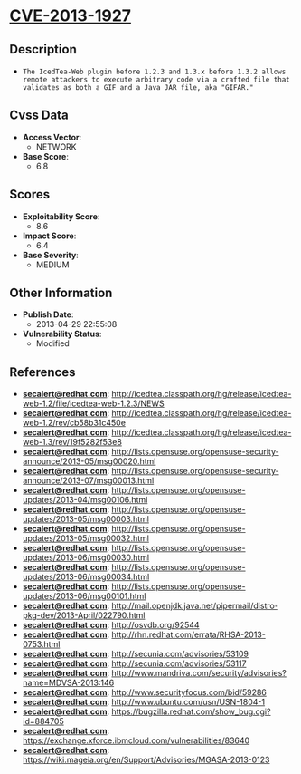 
# [CVE-2013-1927](http://icedtea.classpath.org/hg/release/icedtea-web-1.2/file/icedtea-web-1.2.3/NEWS)

## Description

- `The IcedTea-Web plugin before 1.2.3 and 1.3.x before 1.3.2 allows remote attackers to execute arbitrary code via a crafted file that validates as both a GIF and a Java JAR file, aka "GIFAR."`

## Cvss Data

- **Access Vector**:
  - NETWORK
- **Base Score**:
  - 6.8

## Scores

- **Exploitability Score**:
  - 8.6
- **Impact Score**:
  - 6.4
- **Base Severity**:
  - MEDIUM

## Other Information

- **Publish Date**:
  - 2013-04-29 22:55:08
- **Vulnerability Status**:
  - Modified

## References

- **secalert@redhat.com**: http://icedtea.classpath.org/hg/release/icedtea-web-1.2/file/icedtea-web-1.2.3/NEWS
- **secalert@redhat.com**: http://icedtea.classpath.org/hg/release/icedtea-web-1.2/rev/cb58b31c450e
- **secalert@redhat.com**: http://icedtea.classpath.org/hg/release/icedtea-web-1.3/rev/19f5282f53e8
- **secalert@redhat.com**: http://lists.opensuse.org/opensuse-security-announce/2013-05/msg00020.html
- **secalert@redhat.com**: http://lists.opensuse.org/opensuse-security-announce/2013-07/msg00013.html
- **secalert@redhat.com**: http://lists.opensuse.org/opensuse-updates/2013-04/msg00106.html
- **secalert@redhat.com**: http://lists.opensuse.org/opensuse-updates/2013-05/msg00003.html
- **secalert@redhat.com**: http://lists.opensuse.org/opensuse-updates/2013-05/msg00032.html
- **secalert@redhat.com**: http://lists.opensuse.org/opensuse-updates/2013-06/msg00030.html
- **secalert@redhat.com**: http://lists.opensuse.org/opensuse-updates/2013-06/msg00034.html
- **secalert@redhat.com**: http://lists.opensuse.org/opensuse-updates/2013-06/msg00101.html
- **secalert@redhat.com**: http://mail.openjdk.java.net/pipermail/distro-pkg-dev/2013-April/022790.html
- **secalert@redhat.com**: http://osvdb.org/92544
- **secalert@redhat.com**: http://rhn.redhat.com/errata/RHSA-2013-0753.html
- **secalert@redhat.com**: http://secunia.com/advisories/53109
- **secalert@redhat.com**: http://secunia.com/advisories/53117
- **secalert@redhat.com**: http://www.mandriva.com/security/advisories?name=MDVSA-2013:146
- **secalert@redhat.com**: http://www.securityfocus.com/bid/59286
- **secalert@redhat.com**: http://www.ubuntu.com/usn/USN-1804-1
- **secalert@redhat.com**: https://bugzilla.redhat.com/show_bug.cgi?id=884705
- **secalert@redhat.com**: https://exchange.xforce.ibmcloud.com/vulnerabilities/83640
- **secalert@redhat.com**: https://wiki.mageia.org/en/Support/Advisories/MGASA-2013-0123
